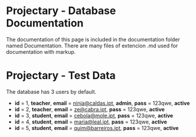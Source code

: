 Projectary - Database Documentation
===================

The documentation of this page is included in the documentation folder named Documentation. 
There are many files of extencion .md used for documentation with markup.


Projectary - Test Data
===================

The database has 3 users by default.

 - **id** = 1, **teacher**, **email** = ninja@caldas.ipt, **admin**, **pass** = 123qwe, **active**
 - **id** = 2, **teacher**, **email** = ze@cabra.ipt, **pass** = 123qwe, **active**
 - **id** = 3, **student**, **email** = cebola@mole.ipt, **pass** = 123qwe, **active**
 - **id** = 4, **student**, **email** = maria@leal.ipt, **pass** = 123qwe, **active**
 - **id** = 5, **student**, **email** = quim@barreiros.ipt, **pass** = 123qwe, **active**
